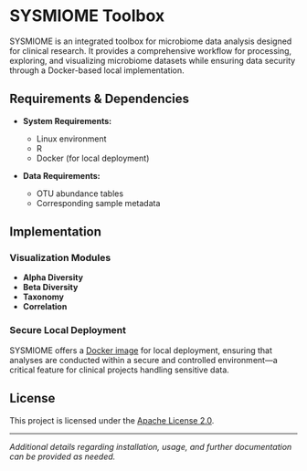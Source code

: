 # SYSMIOME Toolbox

SYSMIOME is an integrated toolbox for microbiome data analysis designed for clinical research. It provides a comprehensive workflow for processing, exploring, and visualizing microbiome datasets while ensuring data security through a Docker-based local implementation.

## Requirements & Dependencies

- **System Requirements:**  
  - Linux environment  
  - R 
  - Docker (for local deployment)

- **Data Requirements:**  
  - OTU abundance tables  
  - Corresponding sample metadata

## Implementation

### Visualization Modules

- **Alpha Diversity**  
- **Beta Diversity**  
- **Taxonomy**  
- **Correlation**

### Secure Local Deployment

SYSMIOME offers a [Docker image](https://hub.docker.com/r/yumyai/sysmiome-serve) for local deployment, ensuring that analyses are conducted within a secure and controlled environment—a critical feature for clinical projects handling sensitive data.

## License

This project is licensed under the [Apache License 2.0](https://www.apache.org/licenses/LICENSE-2.0).

---

*Additional details regarding installation, usage, and further documentation can be provided as needed.*
